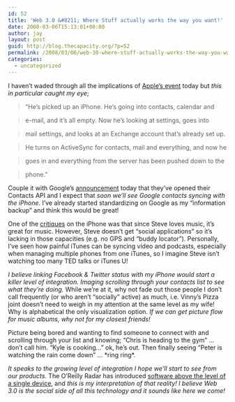 ```yaml
---
id: 52
title: 'Web 3.0 &#8211; Where Stuff actually works the way you want!'
date: 2008-03-06T15:13:01+00:00
author: jay
layout: post
guid: http://blog.thecapacity.org/?p=52
permalink: /2008/03/06/web-30-where-stuff-actually-works-the-way-you-want/
categories:
  - uncategorized
---
```

I haven&#8217;t waded through all the implications of [Apple&#8217;s event](http://bigtech.blogs.fortune.cnn.com/2008/03/06/live-blog-apple-sdk-announcement/?section=money_topstories "Apple Event liveblog") today but _this in particular caught my eye_;

> &#8220;He’s picked up an iPhone. He’s going into contacts, calendar and
  
> e-mail, and it’s all empty. Now he’s looking at settings, goes into
  
> mail settings, and looks at an Exchange account that’s already set up.
  
> He turns on ActiveSync for contacts, mail and everything, and now he
  
> goes in and everything from the server has been pushed down to the
  
> phone.&#8221;

Couple it with Google&#8217;s [announcement](http://googledataapis.blogspot.com/2008/03/3-2-1-contact-api-has-landed.html "Google Contacts API") today that they&#8217;ve opened their Contacts API and I expect that _soon we&#8217;ll see Google contacts syncing with the iPhone_. I&#8217;ve already started standardizing on Google as my &#8220;information backup&#8221; and think this would be great!

One of the [critiques](http://petersmagnusson.com/2007/07/01/iphones-missing-killer-app-social-networking/ "iPhone Critique") on the iPhone was that since Steve loves music, it&#8217;s great for music. However, Steve doesn&#8217;t get &#8220;social applications&#8221; so it&#8217;s lacking in those capacities (e.g. no GPS and &#8220;buddy locator&#8221;). Personally, I&#8217;ve seen how painful iTunes can be syncing video and podcasts, especially when managing multiple phones from one iTunes, so I imagine Steve isn&#8217;t watching too many TED talks or iTunes U!

_I believe linking Facebook & Twitter status with my iPhone would start a killer level of integration. Imaging scrolling through your contacts list to see what they&#8217;re doing._ While we&#8217;re at it, why not fade out those people I don&#8217;t call frequently (or who aren&#8217;t &#8220;socially&#8221; active) as much, i.e. Vinny&#8217;s Pizza joint doesn&#8217;t need to weigh in my attention at the same level as my wife! Why is alphabetical the only visualization option. _If we can get picture flow for music albums, why not for my closest friends!_

Picture being bored and wanting to find someone to connect with and scrolling through your list and knowing; &#8220;Chris is heading to the gym&#8221; &#8230; don&#8217;t call him. &#8220;Kyle is cooking&#8230;&#8221; ok, he&#8217;s out. Then finally seeing &#8220;Peter is watching the rain come down&#8221; &#8230; \*ring ring\*.

_It speaks to the growing level of integration I hope we&#8217;ll start to see from our products._ The O&#8217;Reilly Radar has introduced [software above the level of a single device](http://radar.oreilly.com/archives/2007/12/nick-carr-discovers-software-a.html "Software above a single device"), and _this is my interpretation of that reality! I believe Web 3.0 is the social side of all this technology and it sounds like here we come!_